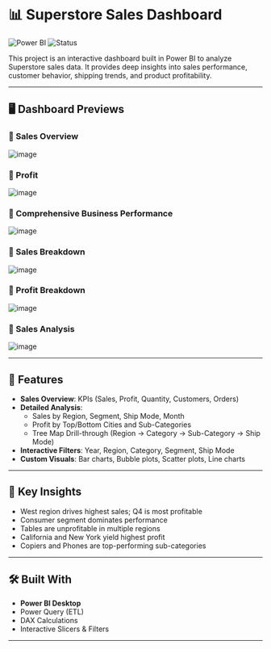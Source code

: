 
# 📊 Superstore Sales Dashboard

![Power BI](https://img.shields.io/badge/Tool-PowerBI-yellow?logo=powerbi)
![Status](https://img.shields.io/badge/Project-Complete-brightgreen)

This project is an interactive dashboard built in Power BI to analyze Superstore sales data. It provides deep insights into sales performance, customer behavior, shipping trends, and product profitability.

---

## 🖥️ Dashboard Previews

### 🔹 Sales Overview
![image](https://github.com/user-attachments/assets/d545d001-740e-450f-90d7-894d56cfb728)

### 🔹 Profit
![image](https://github.com/user-attachments/assets/9a777861-fee1-4884-b3ad-15c85ff8c92c)

### 🔹 Comprehensive Business Performance
![image](https://github.com/user-attachments/assets/760d2a2a-ed3a-447e-8d2a-bf7b48dc6846)

### 🔹 Sales Breakdown
![image](https://github.com/user-attachments/assets/804e314e-49cb-4c1f-ac06-735722186337)

### 🔹 Profit Breakdown
![image](https://github.com/user-attachments/assets/f35ee4af-92d8-4d10-983d-0a7397547f3e)

### 🔹 Sales Analysis
![image](https://github.com/user-attachments/assets/9e90551a-7cc6-4626-ba87-1b161f8c5364)

---

## 🚀 Features

- **Sales Overview**: KPIs (Sales, Profit, Quantity, Customers, Orders)
- **Detailed Analysis**:
  - Sales by Region, Segment, Ship Mode, Month
  - Profit by Top/Bottom Cities and Sub-Categories
  - Tree Map Drill-through (Region → Category → Sub-Category → Ship Mode)
- **Interactive Filters**: Year, Region, Category, Segment, Ship Mode
- **Custom Visuals**: Bar charts, Bubble plots, Scatter plots, Line charts

---

## 🧠 Key Insights

- West region drives highest sales; Q4 is most profitable
- Consumer segment dominates performance
- Tables are unprofitable in multiple regions
- California and New York yield highest profit
- Copiers and Phones are top-performing sub-categories

---

## 🛠 Built With

- **Power BI Desktop**
- Power Query (ETL)
- DAX Calculations
- Interactive Slicers & Filters

---

